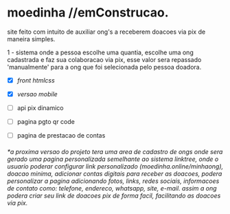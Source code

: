 # moedinha //emConstrucao.
 
site feito com intuito de auxiliar ong's a receberem doacoes via pix de maneira simples.

1 - sistema onde a pessoa escolhe uma quantia, escolhe uma ong cadastrada e faz sua colaboracao via pix, esse valor sera repassado 'manualmente' para a ong que foi selecionada pelo pessoa doadora.


- [x] _front htmlcss_
- [x] _versao mobile_
- [ ] api pix dinamico
- [ ] pagina pgto qr code
- [ ] pagina de prestacao de contas


###### *a proxima versao do projeto tera uma area de cadastro de ongs onde sera gerado uma pagina personalizada semelhante ao sistema linktree, onde o usuario poderar configurar link personalizado (moedinha.online/minhaong), doacao minima, adicionar contas digitais para receber as doacoes, podera personalizar a pagina adicionando fotos, links, redes sociais, informacoes de contato como: telefone, endereco, whatsapp, site, e-mail. assim a ong podera criar seu link de doacoes pix de forma facil, facilitando as doacoes via pix.  
